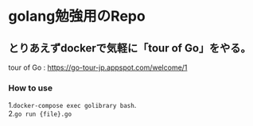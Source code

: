 # golang勉強用のRepo

## とりあえずdockerで気軽に「tour of Go」をやる。
tour of Go : https://go-tour-jp.appspot.com/welcome/1

### How to use
1.`docker-compose exec golibrary bash`.  
2.`go run {file}.go`

